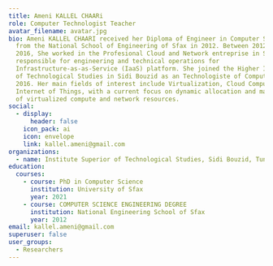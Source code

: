 ```yaml
---
title: Ameni KALLEL CHAARi
role: Computer Technologist Teacher
avatar_filename: avatar.jpg
bio: Ameni KALLEL CHAARI received her Diploma of Engineer in Computer Science
  from the National School of Engineering of Sfax in 2012. Between 2012 and
  2016, She worked in the Profesional Cloud and Network entreprise in Sfax as an
  responsible for engineering and technical operations for
  Infrastructure-as-as-Service (IaaS) platform. She joined the Higher Institute
  of Technological Studies in Sidi Bouzid as an Technologiste of Computer in
  2016. Her main fields of interest include Virtualization, Cloud Computing,
  Internet of Things, with a current focus on dynamic allocation and management
  of virtualized compute and network resources.
social:
  - display:
      header: false
    icon_pack: ai
    icon: envelope
    link: kallel.ameni@gmail.com
organizations:
  - name: Institute Superior of Technological Studies, Sidi Bouzid, Tunisia
education:
  courses:
    - course: PhD in Computer Science
      institution: University of Sfax
      year: 2021
    - course: COMPUTER SCIENCE ENGINEERING DEGREE
      institution: National Engineering School of Sfax
      year: 2012
email: kallel.ameni@gmail.com
superuser: false
user_groups:
  - Researchers
---
```

